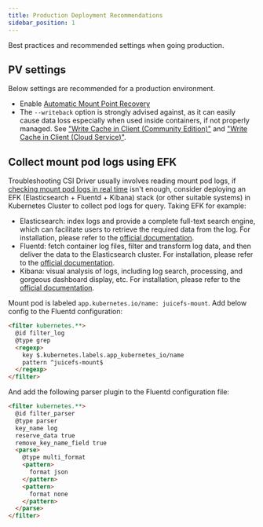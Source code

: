 ```yaml
---
title: Production Deployment Recommendations
sidebar_position: 1
---
```


Best practices and recommended settings when going production.

## PV settings

Below settings are recommended for a production environment.

* Enable [Automatic Mount Point Recovery](../guide/pv.md#automatic-mount-point-recovery)
* The `--writeback` option is strongly advised against, as it can easily cause data loss especially when used inside containers, if not properly managed. See ["Write Cache in Client (Community Edition)"](https://juicefs.com/docs/community/cache_management/#writeback) and ["Write Cache in Client (Cloud Service)"](https://juicefs.com/docs/cloud/guide/cache/#client-write-cache).

## Collect mount pod logs using EFK

Troubleshooting CSI Driver usually involves reading mount pod logs, if [checking mount pod logs in real time](./troubleshooting.md#check-mount-pod) isn't enough, consider deploying an EFK (Elasticsearch + Fluentd + Kibana) stack (or other suitable systems) in Kubernetes Cluster to collect pod logs for query. Taking EFK for example:

- Elasticsearch: index logs and provide a complete full-text search engine, which can facilitate users to retrieve the required data from the log. For installation, please refer to the [official documentation](https://www.elastic.co/guide/en/elasticsearch/reference/current/install-elasticsearch.html).
- Fluentd: fetch container log files, filter and transform log data, and then deliver the data to the Elasticsearch cluster. For installation, please refer to the [official documentation](https://docs.fluentd.org/installation).
- Kibana: visual analysis of logs, including log search, processing, and gorgeous dashboard display, etc. For installation, please refer to the [official documentation](https://www.elastic.co/guide/en/kibana/current/install.html).

Mount pod is labeled `app.kubernetes.io/name: juicefs-mount`. Add below config to the Fluentd configuration:

```html
<filter kubernetes.**>
  @id filter_log
  @type grep
  <regexp>
    key $.kubernetes.labels.app_kubernetes_io/name
    pattern ^juicefs-mount$
  </regexp>
</filter>
```

And add the following parser plugin to the Fluentd configuration file:

```html
<filter kubernetes.**>
  @id filter_parser
  @type parser
  key_name log
  reserve_data true
  remove_key_name_field true
  <parse>
    @type multi_format
    <pattern>
      format json
    </pattern>
    <pattern>
      format none
    </pattern>
  </parse>
</filter>
```
